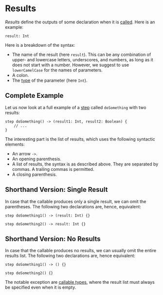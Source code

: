 # Results

_Results_ define the outputs of some declaration when it is [called][calls]. Here is an example:

```
result: Int
```

Here is a breakdown of the syntax:
* The name of the result (here `result`). This can be any combination of upper- and lowercase letters, underscores, and numbers, as long as it does not start with a number. However, we suggest to use `lowerCamelCase` for the names of parameters.
* A colon.
* The [type][types] of the parameter (here `Int`).

## Complete Example

Let us now look at a full example of a [step][steps] called `doSomething` with two results:

```
step doSomething() -> (result1: Int, result2: Boolean) {
    // ...
}
```

The interesting part is the list of results, which uses the following syntactic elements:
* An arrow `->`.
* An opening parenthesis.
* A list of results, the syntax is as described above. They are separated by commas. A trailing commas is permitted.
* A closing parenthesis.

## Shorthand Version: Single Result

In case that the callable produces only a single result, we can omit the parentheses. The following two declarations are, hence, equivalent:

```
step doSomething1() -> (result: Int) {}
```

```
step doSomething2() -> result: Int {}
```

## Shorthand Version: No Results

In case that the callable produces no results, we can usually omit the entire results list. The following two declarations are, hence equivalent:

```
step doSomething1() -> () {}
```

```
step doSomething2() {}
```

The notable exception are [callable types][callable-types], where the result list must always be specified even when it is empty.

[types]: ./types.md
[callable-types]: ./types.md#callable-type
[steps]: ../workflow-language/steps.md
[calls]: ../workflow-language/expressions.md#calls
